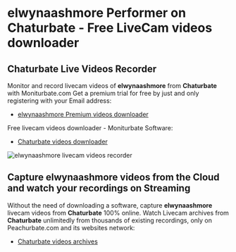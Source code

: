 # elwynaashmore Performer on Chaturbate - Free LiveCam videos downloader

## Chaturbate Live Videos Recorder

Monitor and record livecam videos of **elwynaashmore** from **Chaturbate** with Moniturbate.com
Get a premium trial for free by just and only registering with your Email address:
* [elwynaashmore Premium videos downloader](https://moniturbate.com/request-demo-licence-key.html)

Free livecam videos downloader - Moniturbate Software:
* [Chaturbate videos downloader](https://moniturbate.com/moniturbate-download-software.html)

![elwynaashmore livecam videos recorder](https://peachurnet.com/templates/moniturbate-software.png)


## Capture elwynaashmore videos from the Cloud and watch your recordings on Streaming

Without the need of downloading a software, capture **elwynaashmore** livecam videos from **Chaturbate** 100% online.
Watch Livecam archives from **Chaturbate** unlimitedly from thousands of existing recordings, only on Peachurbate.com and its websites network:
* [Chaturbate videos archives](https://peachurnet.com/)